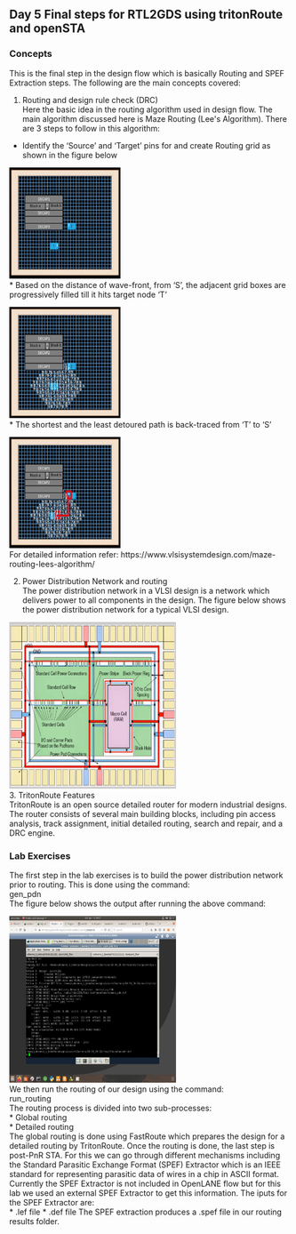 ## Day 5 Final steps for RTL2GDS using tritonRoute and openSTA
### Concepts
This is the final step in the design flow which is basically Routing and SPEF Extraction steps. The following are the main concepts covered: <br/>
1. Routing and design rule check (DRC) <br/>
Here the basic idea in the routing algorithm used in design flow. The main algorithm discussed here is Maze Routing (Lee's Algorithm). There are 3 steps to follow in this algorithm: <br/>
 * Identify the ‘Source’ and ‘Target’ pins for and create Routing grid as shown in the figure below <br/>
<p align="left">
  <a href="https://github.com/ybbekele/OpenLANE-Sky130-Workshop/blob/main/Day%205/Images/step1.png">
    <img src="https://github.com/ybbekele/OpenLANE-Sky130-Workshop/blob/main/Day%205/Images/step1.png" alt="Logo" width="200" height="200">
    </a>
<br />
 * Based on the distance of wave-front, from ‘S’, the adjacent grid boxes are progressively filled till it hits target node ‘T’ <br/>
 <p align="left">
  <a href="https://github.com/ybbekele/OpenLANE-Sky130-Workshop/blob/main/Day%205/Images/step2.png">
    <img src="https://github.com/ybbekele/OpenLANE-Sky130-Workshop/blob/main/Day%205/Images/step2.png" alt="Logo" width="200" height="200">
    </a>
<br />
 * The shortest and the least detoured path is back-traced from ‘T’ to ‘S’ <br/>
 <p align="left">
  <a href="https://github.com/ybbekele/OpenLANE-Sky130-Workshop/blob/main/Day%205/Images/step3.png">
    <img src="https://github.com/ybbekele/OpenLANE-Sky130-Workshop/blob/main/Day%205/Images/step3.png" alt="Logo" width="200" height="200">
    </a>
<br /> 
For detailed information refer: https://www.vlsisystemdesign.com/maze-routing-lees-algorithm/ <br/>

2. Power Distribution Network and routing <br/>
The power distribution network in a VLSI design is a network which delivers power to all components in the design. The figure below shows the power distribution network for a typical VLSI design. <br/>
<p align="left">
  <a href="https://github.com/ybbekele/OpenLANE-Sky130-Workshop/blob/main/Day%205/Images/Power%20distribution%20network%20depiction.png">
    <img src="https://github.com/ybbekele/OpenLANE-Sky130-Workshop/blob/main/Day%205/Images/Power%20distribution%20network%20depiction.png" alt="Logo" width="300" height="300">
    </a>
<br /> 
3. TritonRoute Features <br/>
TritonRoute is an open source detailed router for modern industrial designs. The router consists of several main building blocks, including pin access analysis, track assignment, initial detailed routing, search and repair, and a DRC engine.

### Lab Exercises
The first step in the lab exercises is to build the power distribution network prior to routing. This is done using the command: <br/>
               gen_pdn <br/>
The figure below shows the output after running the above command: <br/>
<p align="left">
  <a href="https://github.com/ybbekele/OpenLANE-Sky130-Workshop/blob/main/Day%205/Images/build%20power%20distribution%20network.png">
    <img src="https://github.com/ybbekele/OpenLANE-Sky130-Workshop/blob/main/Day%205/Images/build%20power%20distribution%20network.png" alt="Logo" width="300" height="300">
    </a>
<br /> 
We then run the routing of our design using the command:<br/>
  run_routing <br/>
The routing process is divided into two sub-processes:<br/>
  * Global routing <br/>
  * Detailed routing<br/>
The global routing is done using FastRoute which prepares the design for a detailed routing by TritonRoute. Once the routing is done, the last step is post-PnR STA. For this we can go through different mechanisms including the Standard Parasitic Exchange Format (SPEF) Extractor which is an IEEE standard for representing parasitic data of wires in a chip in ASCII format. Currently the SPEF Extractor is not included in OpenLANE flow but for this lab we used an external SPEF Extractor to get this information. The iputs for the SPEF Extractor are: <br/>
* .lef file
* .def file 
The SPEF extraction produces a .spef file in our routing results folder.
            
